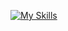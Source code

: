 
[![My Skills](https://skillicons.dev/icons?i=js,html,css,django,docker,py,c,xd,ps)](https://skillicons.dev)
